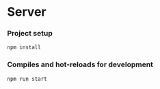 # Server

### Project setup
```
npm install
```

### Compiles and hot-reloads for development
```
npm run start
```
